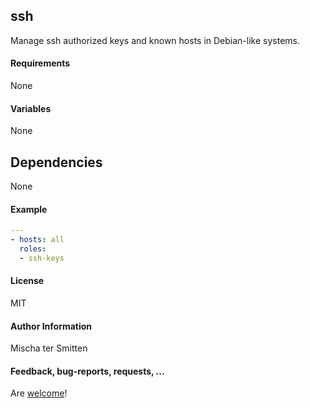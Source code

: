 ## ssh

Manage ssh authorized keys and known hosts in Debian-like systems.

#### Requirements

None

#### Variables

None

## Dependencies

None

#### Example

```yaml
---
- hosts: all
  roles:
  - ssh-keys
```

#### License

MIT

#### Author Information

Mischa ter Smitten

#### Feedback, bug-reports, requests, ...

Are [welcome](https://github.com/Oefenweb/ansible-ssh-keys/issues)!
